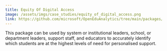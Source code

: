 ```yaml
---
title: Equity Of Digital Access
image: /assets/imgs/case_studies/equity_of_digital_access.png
link: https://github.com/microsoft/OpenEduAnalytics/tree/main/packages/package_catalog/Digital_Equity_of_Access
---
```

This package can be used by system or institutional leaders, school, or department leaders, support staff, and educators to accurately identify which students are at the highest levels of need for personalised support.
